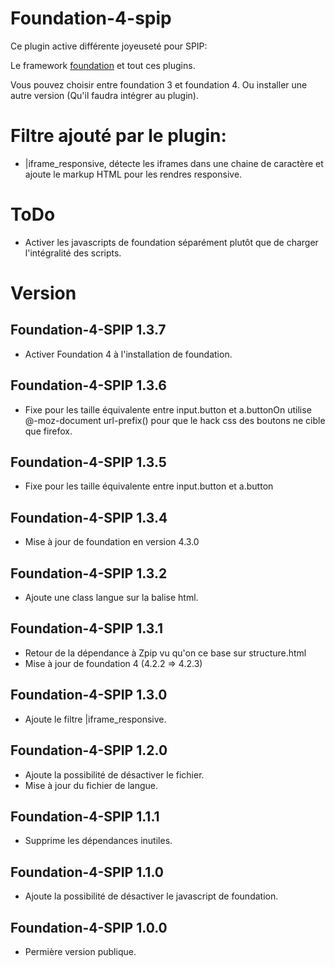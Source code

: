 Foundation-4-spip
=================

Ce plugin active différente joyeuseté pour SPIP:

Le framework [foundation](http://foundation.zurb.com/) et tout ces plugins.

Vous pouvez choisir entre foundation 3 et foundation 4. Ou installer une autre version (Qu'il faudra intégrer au plugin).

# Filtre ajouté par le plugin:

* |iframe_responsive, détecte les iframes dans une chaine de caractère et ajoute le markup HTML pour les rendres responsive.


# ToDo

* Activer les javascripts de foundation séparément plutôt que de charger l'intégralité des scripts.

# Version

## Foundation-4-SPIP 1.3.7

* Activer Foundation 4 à l'installation de foundation.

## Foundation-4-SPIP 1.3.6

* Fixe pour les taille équivalente entre input.button et a.buttonOn utilise @-moz-document url-prefix() pour que le hack css des boutons ne cible que firefox.

## Foundation-4-SPIP 1.3.5

* Fixe pour les taille équivalente entre input.button et a.button

## Foundation-4-SPIP 1.3.4

* Mise à jour de foundation en version 4.3.0

## Foundation-4-SPIP 1.3.2

* Ajoute une class langue sur la balise html.


## Foundation-4-SPIP 1.3.1

* Retour de la dépendance à Zpip vu qu'on ce base sur structure.html
* Mise à jour de foundation 4 (4.2.2 => 4.2.3)

## Foundation-4-SPIP 1.3.0

* Ajoute le filtre |iframe_responsive.

## Foundation-4-SPIP 1.2.0

* Ajoute la possibilité de désactiver le fichier.
* Mise à jour du fichier de langue.

## Foundation-4-SPIP 1.1.1

* Supprime les dépendances inutiles.

## Foundation-4-SPIP 1.1.0

* Ajoute la possibilité de désactiver le javascript de foundation.

## Foundation-4-SPIP 1.0.0

* Permière version publique.
